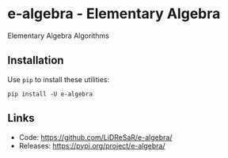 # e-algebra - Elementary Algebra
Elementary Algebra Algorithms

## Installation
Use `pip` to install these utilities:

```
pip install -U e-algebra
```

## Links
- Code: https://github.com/LiDReSaR/e-algebra/
- Releases: https://pypi.org/project/e-algebra/
